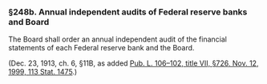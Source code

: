 ### §248b. Annual independent audits of Federal reserve banks and Board ###

The Board shall order an annual independent audit of the financial statements of each Federal reserve bank and the Board.

(Dec. 23, 1913, ch. 6, §11B, as added [Pub. L. 106–102, title VII, §726, Nov. 12, 1999, 113 Stat. 1475](/statviewer.htm?volume=113&page=1475).)